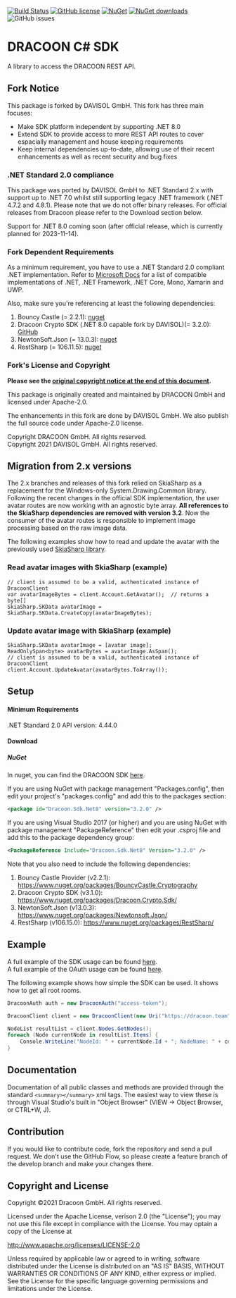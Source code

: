 [![Build Status](https://travis-ci.com/dracoon/dracoon-csharp-sdk.svg?branch=master)](https://travis-ci.com/dracoon/)
[![GitHub license](https://img.shields.io/github/license/dracoon/dracoon-csharp-sdk.svg)](http://www.apache.org/licenses/LICENSE-2.0)
[![NuGet](https://img.shields.io/nuget/v/Dracoon.Sdk.svg)](https://www.nuget.org/packages/Dracoon.Sdk/)
[![NuGet downloads](https://img.shields.io/nuget/dt/Dracoon.Sdk.svg?label=nuget-downloads&colorB=F03C20)](https://www.nuget.org/packages/Dracoon.Sdk/)
![GitHub issues](https://img.shields.io/github/issues-raw/dracoon/dracoon-csharp-sdk.svg)
# DRACOON C# SDK

A library to access the DRACOON REST API.

## Fork Notice

This package is forked by DAVISOL GmbH. This fork has three main focuses:
- Make SDK platform independent by supporting .NET 8.0
- Extend SDK to provide access to more REST API routes to cover espacially management and house keeping requirements
- Keep internal dependencies up-to-date, allowing use of their recent enhancements as well as recent security and bug fixes

### .NET Standard 2.0 compliance

This package was ported by DAVISOL GmbH to .NET Standard 2.x with support up to .NET 7.0 whilst still supporting legacy .NET framework (.NET 4.7.2 and 4.8.1). Please note that we do not offer binary releases. For official releases from Dracoon please refer to the Download section below.

Support for .NET 8.0 coming soon (after official release, which is currently planned for 2023-11-14).

### Fork Dependent Requirements

As a minimum requirement, you have to use a .NET Standard 2.0 compliant .NET implementation. Refer to [Microsoft Docs](https://learn.microsoft.com/en-us/dotnet/standard/net-standard?tabs=net-standard-2-0#select-net-standard-version) for a list of compatible implementations of .NET, .NET Framework, .NET Core, Mono, Xamarin and UWP.

Also, make sure you're referencing at least the following dependencies:
1. Bouncy Castle (= 2.2.1): [nuget](https://www.nuget.org/packages/BouncyCastle/)
2. Dracoon Crypto SDK (.NET 8.0 capable fork by DAVISOL)(= 3.2.0): [GitHub](https://github.com/DAVISOL-GmbH/dracoon-csharp-crypto-sdk)
3. NewtonSoft.Json (= 13.0.3): [nuget](https://www.nuget.org/packages/Newtonsoft.Json/)
4. RestSharp (= 106.11.5): [nuget](https://www.nuget.org/packages/RestSharp/)

### Fork's License and Copyright

**Please see the [original copyright notice at the end of this document](#copyright-and-license).**

This package is originally created and maintained by DRACOON GmbH and licensed under Apache-2.0.

The enhancements in this fork are done by DAVISOL GmbH. We also publish the full source code under Apache-2.0 license.

Copyright DRACOON GmbH. All rights reserved.\
Copyright 2021 DAVISOL GmbH. All rights reserved.

## Migration from 2.x versions

The 2.x branches and releases of this fork relied on SkiaSharp as a replacement for the Windows-only System.Drawing.Common library. Following the recent changes in the official SDK implementation, the user avatar routes are now working with an agnostic byte array. **All references to the SkiaSharp dependencies are removed with version 3.2**. Now the consumer of the avatar routes is responsible to implement image processing based on the raw image data.

The following examples show how to read and update the avatar with the previously used [SkiaSharp library](https://www.nuget.org/packages/SkiaSharp/).

### Read avatar images with SkiaSharp (example)

```
// client is assumed to be a valid, authenticated instance of DracoonClient
var avatarImageBytes = client.Account.GetAvatar();	// returns a byte[]
SkiaSharp.SKData avatarImage = SkiaSharp.SKData.CreateCopy(avatarImageBytes);
```

### Update avatar image with SkiaSharp (example)

```
SkiaSharp.SKData avatarImage = [avatar image];
ReadOnlySpan<byte> avatarBytes = avatarImage.AsSpan();
// client is assumed to be a valid, authenticated instance of DracoonClient
client.Account.UpdateAvatar(avatarBytes.ToArray());
```

## Setup

#### Minimum Requirements

.NET Standard 2.0
API version: 4.44.0

#### Download

##### NuGet
In nuget, you can find the DRACOON SDK [here](https://www.nuget.org/packages/Dracoon.Sdk/).

If you are using NuGet with package management "Packages.config", then edit your project's "packages.config" and add this to the packages section:
```xml
<package id="Dracoon.Sdk.Net8" version="3.2.0" />
```
If you are using Visual Studio 2017 (or higher) and you are using NuGet with package management "PackageReference" then edit your .csproj file and add this to the package dependency group:
```xml
<PackageReference Include="Dracoon.Sdk.Net8" Version="3.2.0" />
```

Note that you also need to include the following dependencies:
1. Bouncy Castle Provider (v2.2.1): https://www.nuget.org/packages/BouncyCastle.Cryptography
2. Dracoon Crypto SDK (v3.1.0): https://www.nuget.org/packages/Dracoon.Crypto.Sdk/
3. NewtonSoft.Json (v13.0.3): https://www.nuget.org/packages/Newtonsoft.Json/
4. RestSharp (v106.15.0): https://www.nuget.org/packages/RestSharp/

## Example

A full example of the SDK usage can be found [here](DracoonSdkExample/DracoonExamples.cs).\
A full example of the OAuth usage can be found [here](DracoonSdkExample/OAuthExamples.cs).

The following example shows how simple the SDK can be used. It shows how to get all root rooms.

```c#
DracoonAuth auth = new DracoonAuth("access-token");

DracoonClient client = new DracoonClient(new Uri("https://dracoon.team"), auth);

NodeList resultList = client.Nodes.GetNodes();
foreach (Node currentNode in resultList.Items) {
	Console.WriteLine("NodeId: " + currentNode.Id + "; NodeName: " + currentNode.Name);
}
```

## Documentation

Documentation of all public classes and methods are provided through the standard `<summary></summary>` xml tags. 
The easiest way to view these is through Visual Studio's built in "Object Browser" (VIEW -> Object Browser, or CTRL+W, J).

## Contribution

If you would like to contribute code, fork the repository and send a pull request. We don't use the GitHub Flow, so please create a feature branch of the develop branch and make your changes there.

## Copyright and License

Copyright ©2021 Dracoon GmbH. All rights reserved.

Licensed under the Apache License, verison 2.0 (the "License"); you may not use this file except in compliance with the License. You may optain a copy of the License at

http://www.apache.org/licenses/LICENSE-2.0

Unless required by applicable law or agreed to in writing, software distributed under the License is
distributed on an "AS IS" BASIS, WITHOUT WARRANTIES OR CONDITIONS OF ANY KIND, either express or
implied. See the License for the specific language governing permissions and limitations under the
License.